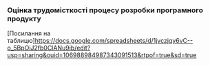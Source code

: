 ### Оцінка трудомісткості процесу розробки програмного продукту
[Посилання на таблицю]https://docs.google.com/spreadsheets/d/1jvczjqy6vC--o_5BpOiJ2fb0ClANu9ib/edit?usp=sharing&ouid=106988984987343091513&rtpof=true&sd=true
